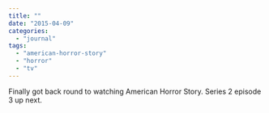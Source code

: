 ```yaml
---
title: ""
date: "2015-04-09"
categories: 
  - "journal"
tags: 
  - "american-horror-story"
  - "horror"
  - "tv"
---
```


Finally got back round to watching American Horror Story. Series 2 episode 3 up next.
